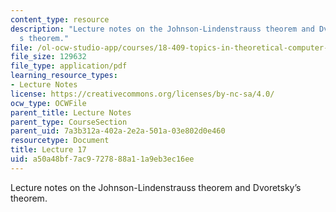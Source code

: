 ```yaml
---
content_type: resource
description: "Lecture notes on the Johnson-Lindenstrauss theorem and Dvoretsky\u2019\
  s theorem."
file: /ol-ocw-studio-app/courses/18-409-topics-in-theoretical-computer-science-an-algorithmists-toolkit-fall-2009/a50a48bf7ac9727888a11a9eb3ec16ee_MIT18_409F09_scribe17.pdf
file_size: 129632
file_type: application/pdf
learning_resource_types:
- Lecture Notes
license: https://creativecommons.org/licenses/by-nc-sa/4.0/
ocw_type: OCWFile
parent_title: Lecture Notes
parent_type: CourseSection
parent_uid: 7a3b312a-402a-2e2a-501a-03e802d0e460
resourcetype: Document
title: Lecture 17
uid: a50a48bf-7ac9-7278-88a1-1a9eb3ec16ee
---
```

Lecture notes on the Johnson-Lindenstrauss theorem and Dvoretsky’s theorem.